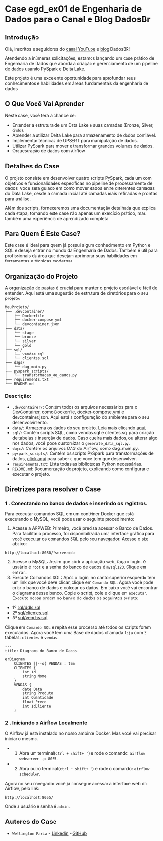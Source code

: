 # Case egd_ex01 de Engenharia de Dados para o Canal e Blog DadosBr

## Introdução
Olá, inscritos e seguidores do [canal YouTube](https://www.youtube.com/@DADOSBRASIL) e [blog](https://www.brdados.com.br/) DadosBR! 

Atendendo a inúmeras solicitações, estamos lançando um case prático de Engenharia de Dados que aborda a criação e gerenciamento de um pipeline de dados usando PySpark e Delta Lake. 

Este projeto é uma excelente oportunidade para aprofundar seus conhecimentos e habilidades em áreas fundamentais da engenharia de dados.

## O Que Você Vai Aprender
Neste case, você terá a chance de:
- Entender a estrutura de um Data Lake e suas camadas (Bronze, Silver, Gold).
- Aprender a utilizar Delta Lake para armazenamento de dados confiável.
- Implementar técnicas de UPSERT para manipulação de dados.
- Utilizar PySpark para mover e transformar grandes volumes de dados.
- Orquestração de dados com Airflow

## Detalhes do Case
O projeto consiste em desenvolver quatro scripts PySpark, cada um com objetivos e funcionalidades específicas no pipeline de processamento de dados. Você será guiado em como mover dados entre diferentes camadas do Data Lake, desde a camada inicial até camadas mais refinadas e prontas para análise.

Além dos scripts, forneceremos uma documentação detalhada que explica cada etapa, tornando este case não apenas um exercício prático, mas também uma experiência de aprendizado completa.

## Para Quem É Este Case?
Este case é ideal para quem já possui algum conhecimento em Python e SQL e deseja entrar no mundo da Engenharia de Dados. Também é útil para profissionais da área que desejam aprimorar suas habilidades em ferramentas e técnicas modernas.

## Organização do Projeto
A organização de pastas é crucial para manter o projeto escalável e fácil de entender. Aqui está uma sugestão de estrutura de diretórios para o seu projeto:

```
MeuProjeto/
├── .devcontainer/
│   ├── Dockerfile
│   ├── docker-compose.yml
│   └── devcontainer.json
├── data/
│   └── stage
│   └── bronze
│   └── silver
│   └── gold
├── sql/
│   └── vendas.sql
│   └── clientes.sql
├── dags/
│   └── dag_main.py
├── pyspark_scripts/
│   └── transformacao_de_dados.py
├── requirements.txt
└── README.md
```

### Descrição:
- `.devcontainer/`: Contém todos os arquivos necessários para o DevContainer, como Dockerfile, docker-compose.yml e devcontainer.json. Aqui está a configuração do ambiente para o seu desenvolvimento. 
- `data/`: Armazena os dados do seu projeto. Leia mais clicando [aqui.](/data/data.md)
- `sql/`: Contém scripts SQL, como vendas.sql e clientes.sql para criação de tabelas e inserção de dados. Caso queira mais dados, ou alterar algo nos dados, você pode customizar o `generate_data_sql.py`. 
- `dags/`: Contém os arquivos DAG do Airflow, como dag_main.py.
- `pyspark_scripts/`: Contém os scripts PySpark para transformações de dados, [click aqui](/pyspark_scripts/pyspark_scripts.md) para saber o que voce tem que desenvolver.
- `requirements.txt`: Lista todas as bibliotecas Python necessárias.
- `README.md`: Documentação do projeto, explicando como configurar e executar o projeto.

## Diretrizes para resolver o Case
### 1 . Conectando no banco de dados e inserindo os registros. 
Para executar comandos SQL em um contêiner Docker que está executando o MySQL, você pode usar o seguinte procedimento:
1. Acesse a APPWEB: Primeiro, você precisa acessar o Banco de Dados. Para facilitar o processo, foi disponibilizada uma interface gráfica para você executar os comandos SQL pelo seu navegador. Acesse o site abaixo:

```shell
http://localhost:8080/?server=db
```
2. Acesse o MySQL: Assim que abrir a aplicação web, faça o login. O usuário é `root` e a senha do banco de dados é `mysql123`. Clique em `entrar`.
3. Execute Comandos SQL: Após o login, no canto superior esquerdo tem um link que você deve clicar, clique em `Comando SQL`. Agora você pode criar o banco de dados e colocar os dados. Em baixo você vai encontrar o diagrama desse banco. Copie o script, cole e clique em `executar`. Execute nessa ordem no banco de dados os seguintes scripts:

- 1º [sql/ddls.sql](/sql/ddls.sql)
- 2º [sql/clientes.sql](/sql/clientes.sql)
- 3º [sql/vendas.sql](/sql/vendas.sql)

Clique em `Comando SQL` e repita esse processo até todos os scripts forem executados. Agora você tem uma Base de dados chamada `loja` com 2 tabelas: `clientes` e `vendas`.

```mermaid
---
title: Diagrama do Banco de Dados
---
erDiagram
    CLIENTES ||--o{ VENDAS : tem
    CLIENTES {
        int Id
        string Nome
    }
    VENDAS {
        date Data
        string Produto
        int Quantidade
        float Preco
        int IdCliente
    }
```
### 2 . Iniciando o Airflow Localmente

O Airflow já esta instalado no nosso ambinte Docker. Mas você vai precisar iniciar o mesmo. 

- 1. Abra um terminal(`ctrl + shift+ '`) e rode o comando: `airflow webserver -p 8055`. 
- 2. Abra outro terminal(`ctrl + shift+ '`) e rode o comando: `airflow scheduler`. 

Agora no seu navegador você já consegue acessar a interface web do Airflow, pelo link:

```
http://localhost:8055/
```

Onde a usuário e senha é `admin`.

## Autores do Case
- `Wellington Faria` - [Linkedin](https://www.linkedin.com/in/wellicfaria/) - [GitHub](https://github.com/wellicfaria)